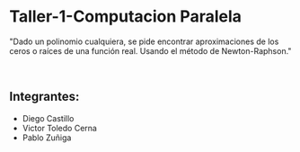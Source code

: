 # Taller-1-Computacion Paralela

"Dado un polinomio cualquiera, se pide encontrar aproximaciones de los ceros o raíces de una
función real. Usando el método de Newton-Raphson."

 <br>   
  
## Integrantes:
- Diego Castillo
- Victor Toledo Cerna
- Pablo Zuñiga
